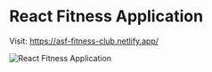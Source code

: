 # React Fitness Application

Visit: https://asf-fitness-club.netlify.app/

![React Fitness Application](https://i.ibb.co/Yt9spGc/image.png)
